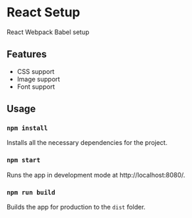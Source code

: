 # React Setup
React Webpack Babel setup

## Features

- CSS support
- Image support
- Font support

## Usage

### `npm install` 

Installs all the necessary dependencies for the project.

### `npm start`

Runs the app in development mode at http://localhost:8080/.

### `npm run build`

Builds the app for production to the `dist` folder.